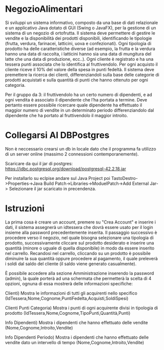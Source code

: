 # NegozioAlimentari

Si sviluppi un sistema informativo, composto da una base di dati relazionale e un applicativo Java dotato di
GUI (Swing o JavaFX), per la gestione di un sistema di un negozio di ortofrutta. Il sistema deve permettere di
gestire le vendite e la disponibilità dei prodotti disponibili, identificando le tipologie (frutta, verdura,
farinacei, latticini, uova e confezionati). Ogni tipologia di prodotto ha delle caratteristiche diverse (ad
esempio, la frutta e la verdura hanno una data di raccolta, i latticini hanno sia una data di mungitura del latte
che una data di produzione, ecc..). Ogni cliente è registrato e ha una tessera punti associata che lo identifica
al fruttivendolo. Per ogni acquisto il cliente riceve il 10% del valore della spesa in punti fedeltà. Il sistema
deve premettere la ricerca dei clienti, differenziandoli sulla base delle categorie di prodotti acquistati e sulla
quantità di punti che hanno ottenuto per ogni categoria.

Per il gruppo da 3: il fruttivendolo ha un certo numero di dipendenti, e ad ogni vendita è associato il
dipendente che l’ha portata a termine. Deve pertanto essere possibile ricercare quale dipendente ha
effettuato il maggior numero di vendite in un determinato periodo differenziandolo dal dipendente che ha
portato al fruttivendolo il maggior introito.

# Collegarsi Al DBPostgres

Non è neccessario crearsi un db in locale dato che il programma fa utilizzo di un server online (massimo 2 connessioni contemporanemente).

Scaricare da qui il jar di postgres: https://jdbc.postgresql.org/download/postgresql-42.2.18.jar

Per installarlo su eclpise andare sul Java Project poi TastoDestro->Properties->Java Build Patch->Libraries->ModuelPatch->Add External Jar-> Selezionare il jar scaricato in precendenza.

# Istruzioni

La prima cosa è creare un account, premere su "Crea Account" e inserire i dati, il sistema assegnerà un idtessera che dovrà essere usato per il login insieme alla password precedentemente inserita.
Il passaggio successivo è procedere verso il negozio, nel quale bisogna selezionare una tipologia di prodotto, successivamente cliccare sul prodotto desiderato e inserire una quantità (minore o uguale di quella disponibile) in modo da essere inserito nel carrello. 
Recandosi nel carrello, cliccando su un prodotto è possibile diminuire la sua quantità oppure procedere al pagamento, il quale preleverà i soldi dal saldo del cliente (il saldo viene generato casualmente).

È possibile accedere alla sezione Amministrazione inserendo la password (admin), la quale porterà ad una schermata che permetterà la scelta di 4 opzioni, ognuna di essa mostrerà delle informazioni specifiche:

Clienti) Mostra le informazioni di tutti gli acquirenti nello specifico (IdTessera,Nome,Cognome,PuntiFedelta,Acquisti,SoldiSpesi)

Clienti Punti Categoria) Mostra i punti di ogni acquirente divisi in tipologia di prodotto
(IdTessera,Nome,Cognome,TipoPunti,Quantità,Punti)

Info Dipendenti) Mostra i dipendenti che hanno effettuato delle vendite
(Nome,Cognome,Introito,Vendite)

Info Dipendenti Periodo) Mostra i dipendenti che hanno effettuato delle vendite dato un intervello di tempo
(Nome,Cognome,Introito,Vendite)

